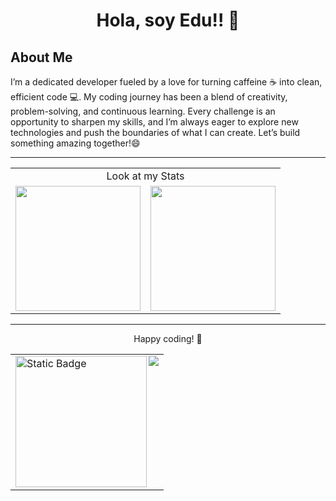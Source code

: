 <!--
**Edux07/Edux07** is a ✨ _special_ ✨ repository because its `README.md` (this file) appears on your GitHub profile.

Here are some ideas to get you started:

- 🔭 I’m currently working on ...
- 🌱 I’m currently learning ...
- 👯 I’m looking to collaborate on ...
- 🤔 I’m looking for help with ...
- 💬 Ask me about ...
- 📫 How to reach me: ...
- 😄 Pronouns: ...   
- ⚡ Fun fact: ...
-->
<div align="center">
<h1 align="center">Hola, soy <a>Edu!!</a> 👋</h1>
</div>




## About Me
I’m a dedicated developer fueled by a love for turning caffeine ☕️ into clean, efficient code 💻. My coding journey has been a blend of creativity, problem-solving, and continuous learning. Every challenge is an opportunity to sharpen my skills, and I’m always eager to explore new technologies and push the boundaries of what I can create. Let’s build something amazing together!😄

---
 <table align="center">
  <tr>
    <tr>
        <td colspan="2" align="center">
           Look at my Stats
        </td>
        </tr>
    <td>
      <img height=200 align="center" src="https://github-readme-stats.vercel.app/api?username=Edux07&show_icons=true&theme=blue-green" />
    </td>
    <td>
      <img height=200 align="center" src ="https://github-readme-stats.vercel.app/api/top-langs/?username=Edux07&layout=compact&theme=blue-green">
    </td>
  </tr>
</table>

---

<p align="center"> Happy coding! 🚀 </p>

<!--Contador-->
 
 <table align="center">
  <tr>
    <td>
   <img alt="Static Badge" src="https://img.shields.io/badge/%F0%9D%9A%85%F0%9D%99%B8%F0%9D%9A%82%F0%9D%99%B8%F0%9D%9A%83%F0%9D%99%BE%F0%9D%9A%81%20%F0%9D%99%B2%F0%9D%99%BE%F0%9D%9A%84%F0%9D%99%BD%F0%9D%9A%83%20-black?style=flat-square&logo=github&logoColor=1BFF00&link=https%3A%2F%2Fhub.docker.com%2Fu%2Falumnodam" width="210">
    <img src="https://profile-counter.glitch.me/{Edux07}/count.svg" align="right"/>
    </td>
  </tr>
</table>
